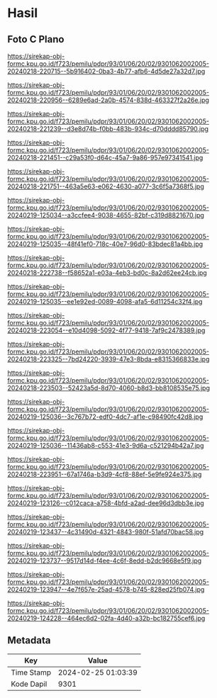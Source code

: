 # Hasil

## Foto C Plano

https://sirekap-obj-formc.kpu.go.id/f723/pemilu/pdpr/93/01/06/20/02/9301062002005-20240218-220715--5b916402-0ba3-4b77-afb6-4d5de27a32d7.jpg

https://sirekap-obj-formc.kpu.go.id/f723/pemilu/pdpr/93/01/06/20/02/9301062002005-20240218-220956--6289e6ad-2a0b-4574-838d-463327f2a26e.jpg

https://sirekap-obj-formc.kpu.go.id/f723/pemilu/pdpr/93/01/06/20/02/9301062002005-20240218-221239--d3e8d74b-f0bb-483b-934c-d70dddd85790.jpg

https://sirekap-obj-formc.kpu.go.id/f723/pemilu/pdpr/93/01/06/20/02/9301062002005-20240218-221451--c29a53f0-d64c-45a7-9a86-957e97341541.jpg

https://sirekap-obj-formc.kpu.go.id/f723/pemilu/pdpr/93/01/06/20/02/9301062002005-20240218-221751--463a5e63-e062-4630-a077-3c6f5a7368f5.jpg

https://sirekap-obj-formc.kpu.go.id/f723/pemilu/pdpr/93/01/06/20/02/9301062002005-20240219-125034--a3ccfee4-9038-4655-82bf-c319d8821670.jpg

https://sirekap-obj-formc.kpu.go.id/f723/pemilu/pdpr/93/01/06/20/02/9301062002005-20240219-125035--48f41ef0-718c-40e7-96d0-83bdec81a4bb.jpg

https://sirekap-obj-formc.kpu.go.id/f723/pemilu/pdpr/93/01/06/20/02/9301062002005-20240218-222738--f58652a1-e03a-4eb3-bd0c-8a2d62ee24cb.jpg

https://sirekap-obj-formc.kpu.go.id/f723/pemilu/pdpr/93/01/06/20/02/9301062002005-20240219-125035--ee1e92ed-0089-4098-afa5-6d11254c32f4.jpg

https://sirekap-obj-formc.kpu.go.id/f723/pemilu/pdpr/93/01/06/20/02/9301062002005-20240218-223054--e10d4098-5092-4f77-9418-7af9c2478389.jpg

https://sirekap-obj-formc.kpu.go.id/f723/pemilu/pdpr/93/01/06/20/02/9301062002005-20240218-223325--7bd24220-3939-47e3-8bda-e8315366833e.jpg

https://sirekap-obj-formc.kpu.go.id/f723/pemilu/pdpr/93/01/06/20/02/9301062002005-20240218-223503--52423a5d-8d70-4060-b8d3-bb8108535e75.jpg

https://sirekap-obj-formc.kpu.go.id/f723/pemilu/pdpr/93/01/06/20/02/9301062002005-20240219-125036--3c767b72-edf0-4dc7-af1e-c98490fc42d8.jpg

https://sirekap-obj-formc.kpu.go.id/f723/pemilu/pdpr/93/01/06/20/02/9301062002005-20240219-125036--11436ab8-c553-41e3-9d6a-c521294b42a7.jpg

https://sirekap-obj-formc.kpu.go.id/f723/pemilu/pdpr/93/01/06/20/02/9301062002005-20240218-223951--67a1746a-b3d9-4cf8-88ef-5e9fe924e375.jpg

https://sirekap-obj-formc.kpu.go.id/f723/pemilu/pdpr/93/01/06/20/02/9301062002005-20240219-123126--c012caca-a758-4bfd-a2ad-dee96d3dbb3e.jpg

https://sirekap-obj-formc.kpu.go.id/f723/pemilu/pdpr/93/01/06/20/02/9301062002005-20240219-123437--4c31490d-4321-4843-980f-51afd70bac58.jpg

https://sirekap-obj-formc.kpu.go.id/f723/pemilu/pdpr/93/01/06/20/02/9301062002005-20240219-123737--9517d14d-f4ee-4c6f-8edd-b2dc9668e5f9.jpg

https://sirekap-obj-formc.kpu.go.id/f723/pemilu/pdpr/93/01/06/20/02/9301062002005-20240219-123947--4e7f657e-25ad-4578-b745-828ed25fb074.jpg

https://sirekap-obj-formc.kpu.go.id/f723/pemilu/pdpr/93/01/06/20/02/9301062002005-20240219-124228--464ec6d2-02fa-4d40-a32b-bc182755cef6.jpg


## Metadata

| Key        | Value               |
| ---------- | ------------------- |
| Time Stamp | 2024-02-25 01:03:39 |
| Kode Dapil | 9301                |



